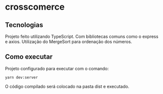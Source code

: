 # crosscomerce

## Tecnologias

Projeto feito utilizando TypeScript. Com bibliotecas comuns como o express e axios. 
Utilização do MergeSort para ordenação dos números.

## Como executar

Projeto configurado para executar com o comando:
```
yarn dev:server
```
O código compilado será colocado na pasta dist e executado.
